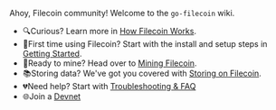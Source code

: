 Ahoy, Filecoin community! Welcome to the `go-filecoin` wiki.

* 🔍Curious? Learn more in [How Filecoin Works](./how-filecoin-works).
* 🍄First time using Filecoin? Start with the install and setup steps in [Getting Started](./getting-started).
* 🤖Ready to mine? Head over to [Mining Filecoin](./mining-filecoin).
* 📚Storing data? We've got you covered with [Storing on Filecoin](./storing-on-filecoin).
* 💔Need help? Start with [Troubleshooting & FAQ](./troubleshooting-and-faq)
* 🌐Join a [Devnet](./devnets)
